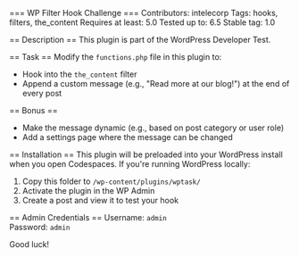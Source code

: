 === WP Filter Hook Challenge ===
Contributors: intelecorp
Tags: hooks, filters, the_content
Requires at least: 5.0
Tested up to: 6.5
Stable tag: 1.0

== Description ==
This plugin is part of the WordPress Developer Test.

== Task ==
Modify the `functions.php` file in this plugin to:
- Hook into the `the_content` filter
- Append a custom message (e.g., "Read more at our blog!") at the end of every post

== Bonus ==
- Make the message dynamic (e.g., based on post category or user role)
- Add a settings page where the message can be changed

== Installation ==
This plugin will be preloaded into your WordPress install when you open Codespaces.
If you're running WordPress locally:
1. Copy this folder to `/wp-content/plugins/wptask/`
2. Activate the plugin in the WP Admin
3. Create a post and view it to test your hook

== Admin Credentials ==
Username: `admin`  
Password: `admin`

Good luck!
